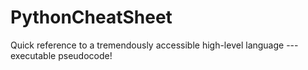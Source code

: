 # PythonCheatSheet
Quick reference to a tremendously accessible high-level language ---executable pseudocode!
